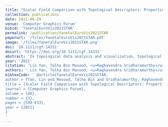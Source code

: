 ```yaml
---
title: "Scalar Field Comparison with Topological Descriptors: Properties and Applications for Scientific Visualization"
collection: publications
date: 2021-06-29
venue: 'Computer Graphics Forum'
bibid: 'YanetalEuroVis2021STAR'
permalink: /publication/YanetalEuroVis2021STAR
paperurl: '/files/YanetalEuroVis2021STAR.pdf'
image: '/files/YanetalEuroVis2021STAR.png'
doi: '10.1111/cgf.14331'
doiurl: 'https://doi.org/10.1111/cgf.14331'
abstract: 'In topological data analysis and visualization, topological descriptors such as persistence diagrams, merge trees, contour trees, Reeb graphs, and Morse–Smale complexes play an essential role in capturing the shape of scalar field data. We present a state-of-the-art report on scalar field comparison using topological descriptors. We provide a taxonomy of existing approaches based on visualization tasks associated with three categories of data: single fields, time-varying fields, and ensembles. These tasks include symmetry detection, periodicity detection, key event/feature detection, feature tracking, clustering, and structure statistics. Our main contributions include the formulation of a set of desirable mathematical and computational properties of comparative measures and the classification of visualization tasks and applications that are enabled by these measures.'
year: '2021'
citation: 'Lin Yan, Talha Bin Masood, <u>Raghavendra Sridharamurthy</u> Farhan Rasheed, Vijay Natarajan, Ingrid Hotz and Bei Wang <i>&quot;Scalar Field Comparison with Topological Descriptors: Properties and Applications for Scientific Visualization&quot;</i> Computer Graphics Forum (STAR), 2021'
authors: ' Lin Yan, Talha Bin Masood, <u>Raghavendra Sridharamurthy</u> Farhan Rasheed, Vijay Natarajan, Ingrid Hotz and Bei Wang'
bibtexCode: ' @article{YanetalEuroVis2021STAR,
author = {Yan, Lin and Masood, Talha Bin and Sridharamurthy, Raghavendra and Rasheed, Farhan and Natarajan, Vijay and Hotz, Ingrid and Wang, Bei},
title = {Scalar Field Comparison with Topological Descriptors: Properties and Applications for Scientific Visualization},
journal = {Computer Graphics Forum},
volume = {40},
number = {3},
pages = {599-633},
year = {2021}
}
'
---
```

